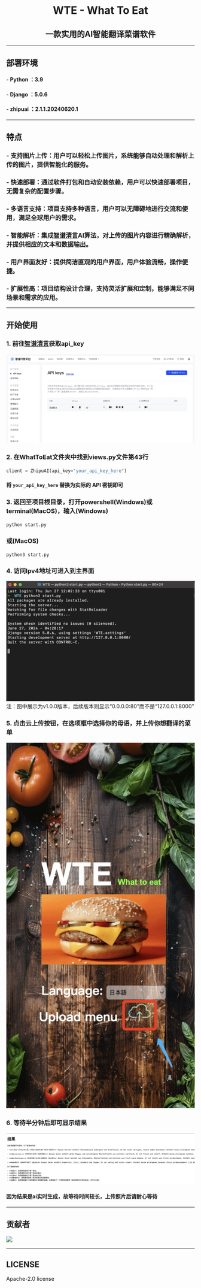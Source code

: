 # <center>**WTE - What To Eat**</center>

## <center>一款实用的AI智能翻译菜谱软件</center>

---

## 部署环境
#### - **Python** ：3.9
#### - **Django** ：5.0.6
#### - **zhipuai** ：2.1.1.20240620.1

---

## 特点

### - **支持图片上传**：用户可以轻松上传图片，系统能够自动处理和解析上传的图片，提供智能化的服务。

### - **快速部署**：通过软件打包和自动安装依赖，用户可以快速部署项目，无需复杂的配置步骤。

### - **多语言支持**：项目支持多种语言，用户可以无障碍地进行交流和使用，满足全球用户的需求。

### - **智能解析**：集成[智谱清言](https://open.bigmodel.cn/)AI算法，对上传的图片内容进行精确解析，并提供相应的文本和数据输出。

### - **用户界面友好**：提供简洁直观的用户界面，用户体验流畅，操作便捷。

### - **扩展性高**：项目结构设计合理，支持灵活扩展和定制，能够满足不同场景和需求的应用。

---

## 开始使用
### 1. 前往[智谱清言](https://open.bigmodel.cn/usercenter/apikeys)获取**api_key**

![image-20240627092039200](/readme_files/how_to_use/api_key.jpg)

### 2. 在WhatToEat文件夹中找到views.py文件第43行

```python
client = ZhipuAI(api_key="your_api_key_here")
```

#### 将 `your_api_key_here` 替换为实际的 API 密钥即可

### 3. 返回至项目根目录，打开powershell(Windows)或terminal(MacOS)，输入(Windows)

```bash
python start.py
```

### 或(MacOS)

```
python3 start.py
```



### 4. 访问Ipv4地址可进入到主界面

![image-20240627092039200](/readme_files/how_to_use/terminal.jpg)
注：图中展示为v1.0.0版本，后续版本则显示“0.0.0.0:80”而不是“127.0.0.1:8000”

### 5. 点击云上传按钮，在选项框中选择你的母语，并上传你想翻译的菜单

![image-20240627092039200](/readme_files/how_to_use/choose.jpg)

### 6. 等待半分钟后即可显示结果

![image-20240627092039200](readme_files/how_to_use/result.jpg)

#### 因为结果是ai实时生成，故等待时间较长，上传照片后请耐心等待


---

## 贡献者

<a href="https://github.com/Bistu-OSSDT-2024/23-FOSA_BM/graphs/contributors">
  <img src="https://contrib.rocks/image?repo=Bistu-OSSDT-2024/23-FOSA_BM" />
</a>


---

## LICENSE

Apache-2.0 license
